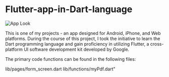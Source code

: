 # Flutter-app-in-Dart-language

![App Look](https://github.com/Idank96/Flutter-app-in-Dart-language/assets/56994399/601d7f98-3f92-479a-baef-20eef122994f)


This is one of my projects - an app designed for Android, iPhone, and Web platforms. During the course of this project, I took the initiative to learn the Dart programming language and gain proficiency in utilizing Flutter, a cross-platform UI software development kit developed by Google.

The primary code functions can be found in the following files:

lib/pages/form_screen.dart
lib/functions/myPdf.dart"

